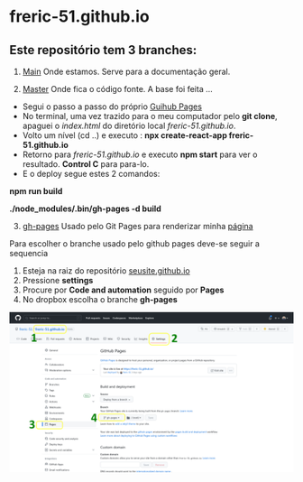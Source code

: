 # freric-51.github.io



## Este repositório tem 3 branches:

1. [Main](https://github.com/freric-51/freric-51.github.io/tree/main)
Onde estamos. Serve para a documentação geral.

2. [Master](https://github.com/freric-51/freric-51.github.io/tree/master)
Onde fica o código fonte. A base foi feita ...
- Segui o passo a passo do próprio [Guihub Pages](https://pages.github.com/)
- No terminal, uma vez trazido para o meu computador pelo **git clone**, apaguei o *index.html* do diretório local *freric-51.github.io*.
- Volto um nível (cd ..) e executo : **npx create-react-app freric-51.github.io**
- Retorno para *freric-51.github.io* e executo **npm start** para ver o resultado. **Control C** para para-lo.
- E o deploy segue estes 2 comandos:

 **npm run build** 
 
 **./node_modules/.bin/gh-pages -d build**

3. [gh-pages](https://github.com/freric-51/freric-51.github.io/tree/gh-pages)
Usado pelo Git Pages para renderizar minha [página](https://freric-51.github.io/)

Para escolher o branche usado pelo github pages deve-se seguir a sequencia
1. Esteja na raiz do repositório [seusite.github.io](https://github.com/freric-51/freric-51.github.io)
2. Pressione **settings**
3. Procure por **Code and automation** seguido por **Pages**
4. No dropbox escolha o branche **gh-pages**

![howto](https://github.com/freric-51/freric-51.github.io/blob/main/Configuracao_branche_ghpages.png)

